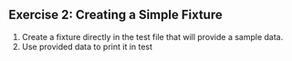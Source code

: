 ## Exercise 2: Creating a Simple Fixture

1. Create a fixture directly in the test file that will provide a sample data.
2. Use provided data to print it in test
